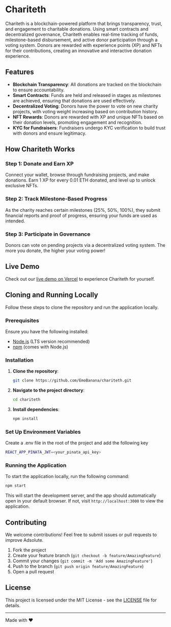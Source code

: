 # Chariteth

Chariteth is a blockchain-powered platform that brings transparency, trust, and engagement to charitable donations. Using smart contracts and decentralized governance, Chariteth enables real-time tracking of funds, milestone-based disbursement, and active donor participation through a voting system. Donors are rewarded with experience points (XP) and NFTs for their contributions, creating an innovative and interactive donation experience.

## Features

- **Blockchain Transparency**: All donations are tracked on the blockchain to ensure accountability.
- **Smart Contracts**: Funds are held and released in stages as milestones are achieved, ensuring that donations are used effectively.
- **Decentralized Voting**: Donors have the power to vote on new charity projects, with voting weight increasing based on contribution history.
- **NFT Rewards**: Donors are rewarded with XP and unique NFTs based on their donation levels, promoting engagement and recognition.
- **KYC for Fundraisers**: Fundraisers undergo KYC verification to build trust with donors and ensure legitimacy.

## How Chariteth Works

### Step 1: Donate and Earn XP
Connect your wallet, browse through fundraising projects, and make donations. Earn 1 XP for every 0.01 ETH donated, and level up to unlock exclusive NFTs.

### Step 2: Track Milestone-Based Progress
As the charity reaches certain milestones (25%, 50%, 100%), they submit financial reports and proof of progress, ensuring your funds are used as intended.

### Step 3: Participate in Governance
Donors can vote on pending projects via a decentralized voting system. The more you donate, the higher your voting power!

## Live Demo

Check out our [live demo on Vercel](https://chariteth.vercel.app/) to experience Chariteth for yourself. 

## Cloning and Running Locally

Follow these steps to clone the repository and run the application locally.

### Prerequisites

Ensure you have the following installed:

- [Node.js](https://nodejs.org/) (LTS version recommended)
- [npm](https://www.npmjs.com/) (comes with Node.js)

### Installation

1. **Clone the repository**:
   ```bash
   git clone https://github.com/EmoBanana/chariteth.git
   ```

2. **Navigate to the project directory**:
   ```bash
   cd chariteth
   ```

3. **Install dependencies**:
   ```bash
   npm install
   ```

### Set Up Environment Variables

Create a .env file in the root of the project and add the following key

```bash
REACT_APP_PINATA_JWT=<your_pinata_api_key>
```

### Running the Application

To start the application locally, run the following command:

```bash
npm start
```

This will start the development server, and the app should automatically open in your default browser. If not, visit `http://localhost:3000` to view the application.

## Contributing

We welcome contributions! Feel free to submit issues or pull requests to improve Adsolute.

1. Fork the project
2. Create your feature branch (`git checkout -b feature/AmazingFeature`)
3. Commit your changes (`git commit -m 'Add some AmazingFeature'`)
4. Push to the branch (`git push origin feature/AmazingFeature`)
5. Open a pull request

## License

This project is licensed under the MIT License - see the [LICENSE](LICENSE) file for details.

---

Made with ❤️
